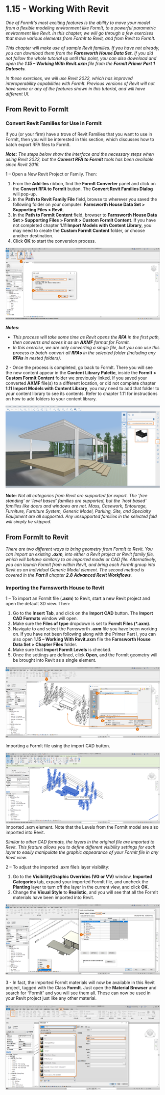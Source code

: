 # 1.15 - Working With Revit

_One of FormIt's most exciting features is the ability to move your model from a flexible modeling environment like FormIt, to a powerful parametric environment like Revit. In this chapter, we will go through a few exercises that move various elements from FormIt to Revit, and from Revit to FormIt._

_This chapter will make use of sample Revit families. If you have not already, you can download them from the **Farnsworth House Data Set.** If you did not follow the whole tutorial up until this point, you can also download and open the **1.15 – Working With Revit.axm** file from the **FormIt Primer Part 1 Datasets**._

_In these exercises, we will use Revit 2022, which has improved interoperability capabilities with FormIt. Previous versions of Revit will not have some or any of the features shown in this tutorial, and will have different UI._

## From Revit to FormIt

### Convert Revit Families for Use in FormIt

If you \(or your firm\) have a trove of Revit Families that you want to use in FormIt, then you will be interested in this section, which discusses how to batch export RFA files to FormIt.

_**Note:**_ _The steps below show the interface and the necessary steps when using Revit 2022, but the_ _**Convert RFA to FormIt**_ _tools has been available since Revit 2016._

1 – Open a New Revit Project or Family. Then:

1. From the **Add-Ins** ribbon, find the **FormIt Converter** panel and click on the **Convert RFA to FormIt** button. The **Convert Revit Families Dialog** will pop-up.
2. In the **Path to Revit Family File** field, browse to wherever you saved the following folder on your computer: **Farnsworth House Data Set &gt; Supporting Files &gt; Revit**.
3. In the **Path to FormIt Content** field, browser to **Farnsworth House Data Set &gt; Supporting Files &gt; FormIt &gt; Custom FormIt Content**. If you have not completed chapter **1.11 Import Models with Content Library**, you may need to create the **Custom FormIt Content** folder, or choose another destination.
4. Click **OK** to start the conversion process.

![](../../.gitbook/assets/0%20%2823%29.png)

_**Notes:**_

* _This process will take some time as Revit opens the_ _**RFA**_ _in the first path, then converts and saves it as an_ _**AXMF**_ _format for FormIt._
* _In this exercise, we are only converting a single file, but you can use this process to batch-convert all_ _**RFAs**_ _in the selected folder \(including any_ _**RFAs**_ _in nested folders\)._

2 - Once the process is completed, go back to FormIt. There you will see the new content appear in the **Content Library Palette**, inside the **FormIt &gt;** **Custom FormIt Content** folder we previously linked. If you saved your converted **AXMF** file\(s\) to a different location, or did not complete chapter **1.11 Import Models with Content Library**, you may need to add that folder to your content library to see its contents. Refer to chapter 1.11 for instructions on how to add folders to your content library.

![](../../.gitbook/assets/1%20%2824%29.png)‌

**Note**: _Not all categories from Revit are supported for export. The 'free standing' or ‘level based’ families are supported, but the 'host based' families like doors and windows are not. Mass, Casework, Entourage, Furniture, Furniture System, Generic Model, Parking, Site, and Specialty Equipment are all supported. Any unsupported families in the selected fold will simply be skipped._

## From FormIt to Revit

_There are two different ways to bring geometry from FormIt to Revit. You can import an existing_ _**.axm**, into either a Revit project or Revit family file, which will behave similarly to an imported model or CAD file. Alternatively, you can launch FormIt from within Revit, and bring each FormIt group into Revit as an individual Generic Model element. The second method is covered in the **Part II** chapter_ _**2.8**_ _**Advanced Revit Workflows**._

### Importing the Farnsworth House to Revit

1 – To import an FormIt file \(**.axm**\) to Revit, start a new Revit project and open the default 3D view. Then:

1. Go to the **Insert Tab**, and click on the **Import CAD** button. The **Import CAD Formats** window will open.
2. Make sure the **Files of type** dropdown is set to **FormIt Files \(\*.axm\)**.
3. Navigate to and select the Farnsworth **.axm** file you have been working on. If you have not been following along with the Primer Part I, you can also open **1.15 – Working With Revit.axm** file the **Farnsworth House Data Set &gt; Chapter Files** folder.
4. Make sure that **Import FormIt Levels** is checked.
5. Once the settings are defined, click **Open**, and the FormIt geometry will be brought into Revit as a single element.

![](../../.gitbook/assets/2%20%2824%29.png)

Importing a FormIt file using the import CAD button.

![](../../.gitbook/assets/3%20%2821%29.png)  
Imported .axm element. Note that the Levels from the FormIt model are also imported into Revit.

_Similar to other CAD formats, the layers in the original file are imported to Revit. This feature allows you to define different visibility settings for each layer to easily manipulate the graphic appearance of your FormIt file in any Revit view._

2 – To adjust the imported .axm file’s layer visibility:

1. Go to the **Visibility/Graphic Overrides \(VG or VV\)** window, **Imported Categories** tab, expand your imported FormIt file, and uncheck the **Planting** layer to turn off the layer in the current view, and click **OK**.
2. Change the **Visual Style** to **Realistic**, and you will see that all the FormIt materials have been imported into Revit.

![](../../.gitbook/assets/4%20%2820%29.png)

3 - In fact, the imported FormIt materials will now be available in this Revit project, tagged with the Class **FormIt**. Just open the **Material Browser** and search for “FormIt” and you will see them all. These can now be used in your Revit project just like any other material.

![](../../.gitbook/assets/5%20%2819%29.png)

